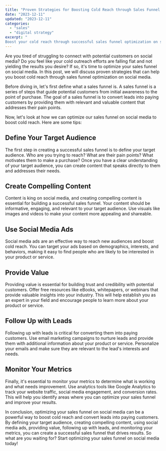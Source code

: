 ```yaml
---
title: "Proven Strategies for Boosting Cold Reach through Sales Funnel Optimization on Social Media"
date: "2023-12-11"
updated: "2023-12-11"
categories: 
  - "sales"
  - "digital strategy"
excerpt: "
Boost your cold reach through successful sales funnel optimization on social media! Learn proven strategies like defining your target audience, creating compelling content, using social media ads, providing value, following up with leads, and monitoring metrics. Take your outreach efforts to the next level and convert leads into paying customers."
--- 
```


Are you tired of struggling to connect with potential customers on social media? Do you feel like your cold outreach efforts are falling flat and not yielding the results you desire? If so, it's time to optimize your sales funnel on social media. In this post, we will discuss proven strategies that can help you boost cold reach through sales funnel optimization on social media.

Before diving in, let's first define what a sales funnel is. A sales funnel is a series of steps that guide potential customers from initial awareness to the point of purchase. The goal of a sales funnel is to convert leads into paying customers by providing them with relevant and valuable content that addresses their pain points.

Now, let's look at how we can optimize our sales funnel on social media to boost cold reach. Here are some tips:

## Define Your Target Audience

The first step in creating a successful sales funnel is to define your target audience. Who are you trying to reach? What are their pain points? What motivates them to make a purchase? Once you have a clear understanding of your target audience, you can create content that speaks directly to them and addresses their needs.

## Create Compelling Content

Content is king on social media, and creating compelling content is essential for building a successful sales funnel. Your content should be informative, engaging, and relevant to your target audience. Use visuals like images and videos to make your content more appealing and shareable.

## Use Social Media Ads

Social media ads are an effective way to reach new audiences and boost cold reach. You can target your ads based on demographics, interests, and behaviors, making it easy to find people who are likely to be interested in your product or service.

## Provide Value

Providing value is essential for building trust and credibility with potential customers. Offer free resources like eBooks, whitepapers, or webinars that provide valuable insights into your industry. This will help establish you as an expert in your field and encourage people to learn more about your product or service.

## Follow Up with Leads

Following up with leads is critical for converting them into paying customers. Use email marketing campaigns to nurture leads and provide them with additional information about your product or service. Personalize your emails and make sure they are relevant to the lead's interests and needs.

## Monitor Your Metrics

Finally, it's essential to monitor your metrics to determine what is working and what needs improvement. Use analytics tools like Google Analytics to track your website traffic, social media engagement, and conversion rates. This will help you identify areas where you can optimize your sales funnel and improve your results.

In conclusion, optimizing your sales funnel on social media can be a powerful way to boost cold reach and convert leads into paying customers. By defining your target audience, creating compelling content, using social media ads, providing value, following up with leads, and monitoring your metrics, you can create a successful sales funnel that drives results. So what are you waiting for? Start optimizing your sales funnel on social media today!